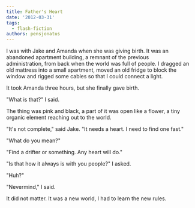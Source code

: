 ```yaml
---
title: Father's Heart
date: '2012-03-31'
tags:
  - flash-fiction
authors: pensjonatus
---
```


I was with Jake and Amanda when she was giving birth. It was an abandoned
apartment building, a remnant of the previous administration, from back when the
world was full of people. I dragged an old mattress into a small apartment,
moved an old fridge to block the window and rigged some cables so that I could
connect a light.

<!-- truncate -->

It took Amanda three hours, but she finally gave birth.

"What is that?" I said.

The thing was pink and black, a part of it was open like a flower, a tiny
organic element reaching out to the world.

"It's not complete," said Jake. "It needs a heart. I need to find one fast."

"What do you mean?"

"Find a drifter or something. Any heart will do."

"Is that how it always is with you people?" I asked.

"Huh?"

"Nevermind," I said.

It did not matter. It was a new world, I had to learn the new rules.
